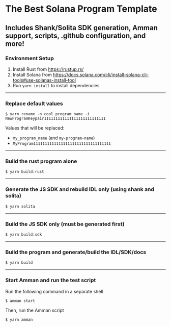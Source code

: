 # The Best Solana Program Template 
## Includes Shank/Solita SDK generation, Amman support, scripts, .github configuration, and more!

### Environment Setup
1. Install Rust from https://rustup.rs/
2. Install Solana from https://docs.solana.com/cli/install-solana-cli-tools#use-solanas-install-tool
3. Run `yarn install` to install dependencies

---

### Replace default values
```
$ yarn rename -n cool_program_name -i NewProgramKeypair111111111111111111111111111
```

Values that will be replaced:
- `my_program_name` (and `my-program-name`)
- `MyProgram1111111111111111111111111111111111`

---

### Build the rust program alone
```
$ yarn build:rust
```

---

### Generate the JS SDK and rebuild IDL only (using shank and solita)
```
$ yarn solita
```

---

### Build the JS SDK only (must be generated first)
```
$ yarn build:sdk
```

---

### Build the program and generate/build the IDL/SDK/docs
```
$ yarn build
```

---

### Start Amman and run the test script
Run the following command in a separate shell
```
$ amman start
```

Then, run the Amman script
```
$ yarn amman
```
